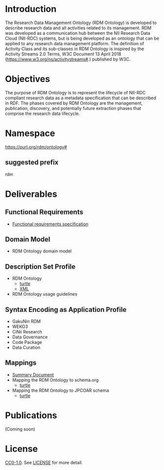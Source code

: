 # Introduction
The Research Data Management Ontology (RDM Ontology) is developed to describe research data and all activities related to its management. RDM was developed as a communication hub between the NII Research Data Cloud (NII-RDC) systems, but is being developed as an ontology that can be applied to any research data management platform. The definition of Activity Class and its sub-classes in RDM Ontology is inspired by the Activity Streams 2.0 Terms, W3C Document 13 April 2018 (https://www.w3.org/ns/activitystreams#.) published by W3C.

# Objectives
The purpose of RDM Ontology is to represent the lifecycle of NII-RDC compliant research data as a metadata specification that can be described in RDF. The phases covered by RDM Ontology are the management, publication, discovery, and potentially future extraction phases that comprise the research data lifecycle.

# Namespace
https://purl.org/rdm/ontology#

## suggested prefix
rdm

# Deliverables
## Functional Requirements
- [Functional requirements specification](./userstories/list.md) <!-- 機能要件と対応するユーザーストーリー一覧へのリンク -->

## Domain Model
- RDM Ontology domain model <!-- データモデル図 -->

## Description Set Profile
- RDM Ontology <!-- 記述項目の一覧 -->
  - [turtle](./ontology/RDM_ontology.ttl)
  - [XML](./ontology/RDM_ontology.xml)
- RDM Ontology usage guidelines <!-- 記入方法、推奨例／非推奨例、注意点等 -->

## Syntax Encoding as Application Profile <!-- 各基盤／機能でのエンコーディング例 -->
- GakuNin RDM
- WEKO3
- CiNii Research
- Data Governance
- Code Package
- Data Curation

## Mappings <!-- 他のスキーマへのマッピング -->
- [Summary Document](./ontology/mapping/mapping_summary.md)
- Mapping the RDM Ontology to schema.org
  - [turtle](./ontology/mapping/mapping_to_schemaorg.ttl)
- Mapping the RDM Ontology to JPCOAR schema
  - [turtle](./ontology/mapping/mapping_to_jpcoar.ttl)

# Publications <!-- 関連出版物 -->
(Coming soon)

# License
[CC0-1.0](https://creativecommons.org/publicdomain/zero/1.0/). See [LICENSE](./LICENSE.txt) for more detail.
